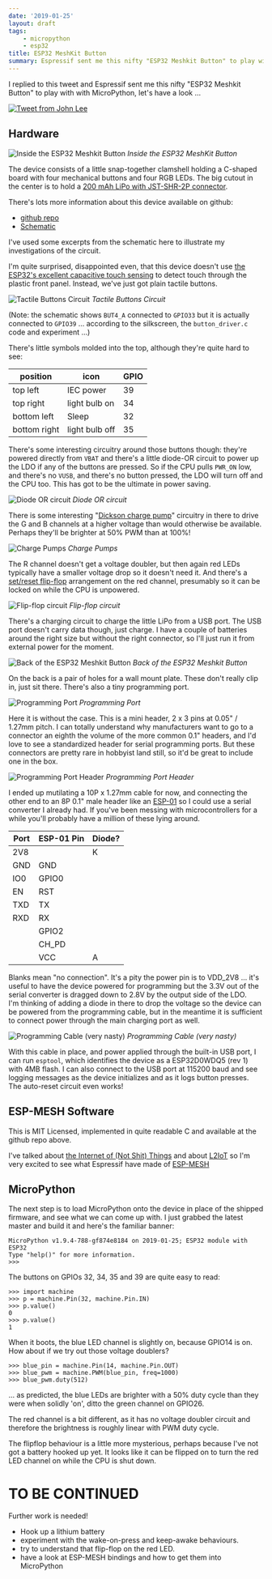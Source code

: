 ```yaml
---
date: '2019-01-25'
layout: draft
tags:
    - micropython
    - esp32
title: ESP32 MeshKit Button
summary: Espressif sent me this nifty "ESP32 Meshkit Button" to play with, let's have a look ...
---
```


I replied to this tweet and Espressif sent me this nifty "ESP32 Meshkit Button"
to play with with MicroPython, let's have a look ...

[![Tweet from John Lee](img/tweet.jpg)](https://twitter.com/EspressifSystem/status/1069227084650704902)

## Hardware

![Inside the ESP32 Meshkit Button](img/inside.jpg)
*Inside the ESP32 MeshKit Button*

The device consists of a little snap-together clamshell holding a C-shaped board with
four mechanical buttons and four RGB LEDs. The big cutout in the center is to hold a 
[200 mAh LiPo with JST-SHR-2P connector](img/battery.jpg).

There's lots more information about this device available on github:
* [github repo](https://github.com/zhanzhaochen/ESP32-MeshKit-Button)
* [Schematic](https://github.com/zhanzhaochen/ESP32-MeshKit-Button/blob/master/docs/ESP32-MeshKit-Button_Schematic.pdf)

I've used some excerpts from the schematic here to illustrate my investigations of
the circuit.

I'm quite surprised, disappointed even, that this device doesn't use 
[the ESP32's excellent capacitive touch sensing](/art/esp32-capacitive-sensors/) 
to detect touch through the plastic front panel. Instead, we've just got 
plain tactile buttons.

![Tactile Buttons Circuit](img/buttons.png)
*Tactile Buttons Circuit*

(Note: the schematic shows `BUT4_A` connected to `GPIO33` but it is actually
connected to `GPIO39` ... according to the silkscreen, the `button_driver.c` code
and experiment ...)

There's little symbols molded into the top, although they're quite hard to see:

position | icon | GPIO
--- | --- | ---
top left | IEC power | 39
top right | light bulb on | 34
bottom left | Sleep | 32
bottom right | light bulb off | 35

There's some interesting circuitry around those buttons though: they're powered directly
from `VBAT` and there's a little diode-OR circuit to power up the LDO if any of the buttons
are pressed.  So if the CPU pulls `PWR_ON` low, and there's no `VUSB`, and there's no button pressed,
the LDO will turn off and the CPU too.  This has got to be the ultimate in power saving.

![Diode OR circuit](img/diode-or.png)
*Diode OR circuit*
 
There is some interesting
"[Dickson charge pump](https://en.wikipedia.org/wiki/Voltage_multiplier#Dickson_charge_pump)"
circuitry in there to drive the G and B channels at a higher voltage than would otherwise
be available.  Perhaps they'll be brighter at 50% PWM than at 100%!

![Charge Pumps](img/charge-pumps.png)
*Charge Pumps*

The R channel doesn't get a voltage doubler, but then again red LEDs typically have a smaller
voltage drop so it doesn't need it.  And there's a
[set/reset flip-flop](https://en.wikipedia.org/wiki/Flip-flop_(electronics)#Simple_set-reset_latches)
arrangement on the red channel, presumably so it can be locked on while the CPU is unpowered.

![Flip-flop circuit](img/flipflop.png)
*Flip-flop circuit*

There's a charging circuit to charge the little LiPo from a USB port.  The USB
port doesn't carry data though, just charge.  I have a couple of batteries around the
right size but without the right connector, so I'll just run it from external power for
the moment.

![Back of the ESP32 Meshkit Button](img/back.jpg)
*Back of the ESP32 Meshkit Button*

On the back is a pair of holes for a wall mount plate.  These don't really clip in, just sit
there.  There's also a tiny programming port.

![Programming Port](img/port.jpg)
*Programming Port*

Here it is without the case.  This is a mini header, 2 x 3 pins at
0.05" / 1.27mm pitch.  I can totally understand why manufacturers want to go to 
a connector an eighth the volume of the more common 0.1" headers, and I'd love to see
a standardized header for serial programming ports.  But these connectors are pretty
rare in hobbyist land still, so it'd be great to include one in the box.

![Programming Port Header](img/header.png)
*Programming Port Header*

I ended up mutilating a 10P x 1.27mm cable for now, and connecting the other end
to an 8P 0.1" male header like an [ESP-01](https://en.wikipedia.org/wiki/ESP8266#Pinout_of_ESP-01)
so I could use a serial converter I already had.  If you've been
messing with microcontrollers for a while you'll probably have a million of these
lying around.

Port | ESP-01 Pin | Diode?
--- | --- | ---
2V8 | | K
GND | GND | 
IO0 | GPIO0 |
EN  | RST |
TXD | TX | 
RXD | RX |
    | GPIO2 | 
    | CH_PD |
    | VCC | A

Blanks mean "no connection".  It's a pity the power pin is to VDD_2V8 ... it's useful 
to have the device powered for programming but the 3.3V out of the serial converter is
dragged down to 2.8V by the output side of the LDO.  
I'm thinking of adding a diode in there to drop the voltage so the device can be 
powered from the programming cable, but in the meantime it is sufficient to connect
power through the main charging port as well.

![Programming Cable (very nasty)](img/cable.jpg)
*Programming Cable (very nasty)*

With this cable in place, and power applied through the built-in USB port, I can run
`esptool`, which identifies the device as a ESP32D0WDQ5 (rev 1) with 4MB flash.
I can also connect to the USB port at 115200 baud and see logging messages as the device
initializes and as it logs button presses.  The auto-reset circuit even works!

## ESP-MESH Software

This is MIT Licensed, implemented in quite readable C and available at the github repo above.

I've talked about [the Internet of (Not Shit) Things](/art/the-internet-of-not-shit-things/)
and about [L2IoT](/art/l2iot-iot-without-ip/) so I'm very excited to see what Espressif have
made of [ESP-MESH](https://docs.espressif.com/projects/esp-idf/en/latest/api-guides/mesh.html)

## MicroPython

The next step is to load MicroPython onto the device in place of the shipped firmware, and 
see what we can come up with.  I just grabbed the latest master and build it and here's the
familiar banner:

```
MicroPython v1.9.4-788-gf874e8184 on 2019-01-25; ESP32 module with ESP32
Type "help()" for more information.
>>>
```

The buttons on GPIOs 32, 34, 35 and 39 are quite easy to read:

```
>>> import machine
>>> p = machine.Pin(32, machine.Pin.IN)
>>> p.value()
0
>>> p.value()
1
```

When it boots, the blue LED channel is slightly on, because GPIO14 is on.
How about if we try out those voltage doublers?

```
>>> blue_pin = machine.Pin(14, machine.Pin.OUT)
>>> blue_pwm = machine.PWM(blue_pin, freq=1000)
>>> blue_pwm.duty(512) 
```

... as predicted, the blue LEDs are brighter with a 50% duty cycle than they 
were when solidly 'on', ditto the green channel on GPIO26.

The red channel is a bit different, as it has no voltage doubler circuit and
therefore the brightness is roughly linear with PWM duty cycle.

The flipflop behaviour is a little more mysterious, perhaps because I've not
got a battery hooked up yet.  It looks like it can be flipped on to turn the
red LED channel on while the CPU is shut down.

# TO BE CONTINUED

Further work is needed!

* Hook up a lithium battery
* experiment with the wake-on-press and keep-awake behaviours.
* try to understand that flip-flop on the red LED.
* have a look at ESP-MESH bindings and how to get them into
  MicroPython





